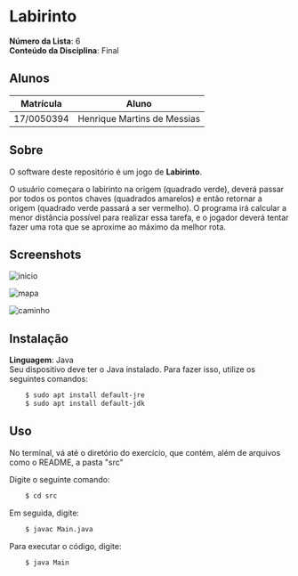 # Labirinto

**Número da Lista**: 6<br>
**Conteúdo da Disciplina**: Final<br>

## Alunos
|Matrícula | Aluno |
| -- | -- |
| 17/0050394  |  Henrique Martins de Messias |

## Sobre 
O software deste repositório é um jogo de <b>Labirinto</b>.

O usuário começara o labirinto na origem (quadrado verde), deverá passar por todos os pontos chaves (quadrados amarelos) e então retornar a origem (quadrado verde passará a ser vermelho). O programa irá calcular a menor distância possível para realizar essa tarefa, e o jogador deverá tentar fazer uma rota que se aproxime ao máximo da melhor rota.

## Screenshots
![inicio](img/inicio.png)

![mapa](img/mapa.png)

![caminho](img/caminho.png)

## Instalação 
**Linguagem**: Java<br>
Seu dispositivo deve ter o Java instalado. Para fazer isso, utilize os seguintes comandos:

```bash
    $ sudo apt install default-jre
    $ sudo apt install default-jdk
```

## Uso

No terminal, vá até o diretório do exercício, que contém, além de arquivos como o README, a pasta "src"

Digite o seguinte comando:

```bash
    $ cd src
```

Em seguida, digite:

```bash
    $ javac Main.java
```

Para executar o código, digite:

```bash
    $ java Main
```
